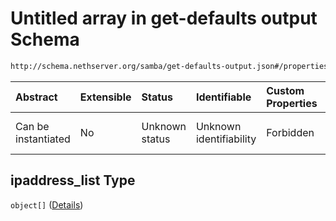 # Untitled array in get-defaults output Schema

```txt
http://schema.nethserver.org/samba/get-defaults-output.json#/properties/ipaddress_list
```



| Abstract            | Extensible | Status         | Identifiable            | Custom Properties | Additional Properties | Access Restrictions | Defined In                                                                         |
| :------------------ | :--------- | :------------- | :---------------------- | :---------------- | :-------------------- | :------------------ | :--------------------------------------------------------------------------------- |
| Can be instantiated | No         | Unknown status | Unknown identifiability | Forbidden         | Allowed               | none                | [get-defaults-output.json*](samba/get-defaults-output.json "open original schema") |

## ipaddress_list Type

`object[]` ([Details](get-defaults-output-properties-ipaddress_list-items.md))
